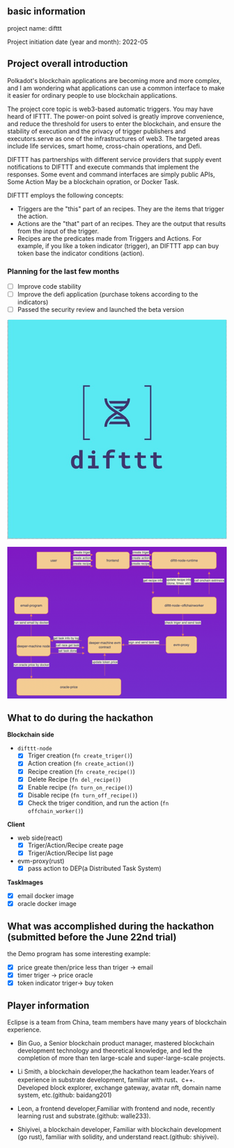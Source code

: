 ## basic information

project name: difttt

Project initiation date (year and month): 2022-05

## Project overall introduction

Polkadot's blockchain applications are becoming more and more complex, and I am wondering what applications can use a common interface to make it easier for ordinary people to use blockchain applications.

The project core topic is web3-based automatic triggers. You may have heard of IFTTT. The power-on point solved is greatly improve convenience, and reduce the threshold for users to enter the blockchain, and ensure the stability of execution and the privacy of trigger publishers and executors.serve as one of the infrastructures of web3. The targeted areas include life services, smart home, cross-chain operations, and Defi.

DIFTTT has partnerships with different service providers that supply event notifications to DIFTTT and execute commands that implement the responses. Some event and command interfaces are simply public APIs, Some Action May be a blockchain opration, or Docker Task.

DIFTTT employs the following concepts:
-  Triggers are the "this" part of an recipes. They are the items that trigger the action. 
-  Actions are the "that" part of an recipes. They are the output that results from the input of the trigger.
-  Recipes are the predicates made from Triggers and Actions. For example, if you like a token indicator (trigger), an DIFTTT app can buy token base the indicator conditions (action).

### Planning for the last few months
- [ ] Improve code stability
- [ ] Improve the defi application (purchase tokens according to the indicators)
- [ ] Passed the security review and launched the beta version

![logo](./logo.png)

![logo](./ifttt_struct.png)

## What to do during the hackathon

**Blockchain side**
- `difttt-node`
  - [x] Triger creation (`fn create_triger()`)
  - [x] Action creation (`fn create_action()`)
  - [x] Recipe creation (`fn create_recipe()`)
  - [x] Delete Recipe (`fn del_recipe()`)
  - [x] Enable recipe (`fn turn_on_recipe()`)
  - [x] Disable recipe (`fn turn_off_recipe()`)
  - [x] Check the triger condition, and run the action (`fn offchain_worker()`)
  
**Client**

- web side(react)
  - [x] Triger/Action/Recipe create page
  - [x] Triger/Action/Recipe list page

- evm-proxy(rust)
  - [x] pass action to DEP(a Distributed Task System)

**TaskImages**
- [x] email docker image
- [x] oracle docker image

## What was accomplished during the hackathon (submitted before the June 22nd trial)
the Demo program has some interesting example:
- [x] price greate then/price less than triger -> email
- [x] timer triger -> price oracle
- [x] token indicator triger-> buy token

## Player information

Eclipse is a team from China, team members have many years of blockchain experience.
- Bin Guo, a Senior blockchain product manager, mastered blockchain development technology and theoretical knowledge, and led the completion of more than ten large-scale and super-large-scale projects.

- Li Smith, a blockchain developer,the hackathon team leader.Years of experience in substrate development, familiar with rust、c++. Developed block explorer, exchange gateway, avatar nft, domain name system, etc.(github: baidang201)

- Leon, a frontend developer,Familiar with frontend and node, recently learning rust and substrate.(github: walle233).

- Shiyivei, a blockchain developer, Familiar with blockchain development (go rust), familiar with solidity, and understand react.(github: shiyivei).